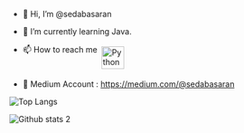 - 👋  Hi, I’m @sedabasaran
- 👀  I’m currently learning Java.
- 📫  How to reach me  <a href="https://linkedin.com/in/sedabasaran" target="_blank" rel="noopener noreferrer"> <img src="https://cdn.jsdelivr.net/npm/simple-icons@v3/icons/linkedin.svg" alt="Python" height="40" style="vertical-align:top; margin:4px"></a>

- 🌱  Medium Account : https://medium.com/@sedabasaran

![Top Langs](https://github-readme-stats.vercel.app/api/top-langs/?username=sedabasaran&theme=tokyonight)

![Github stats 2](https://github-readme-stats.vercel.app/api?username=sedabasaran&show_icons=true&theme=radical) 




<!---
sedabasaran/sedabasaran is a ✨ special ✨ repository because its `README.md` (this file) appears on your GitHub profile.
You can click the Preview link to take a look at your changes.
--->
